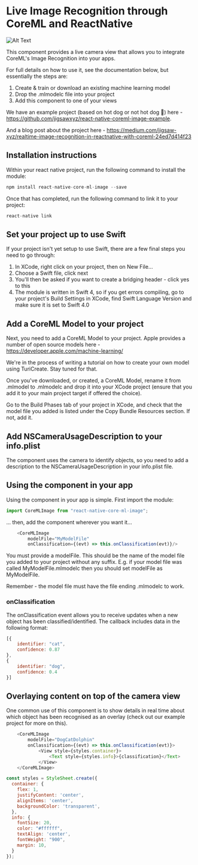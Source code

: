 # Live Image Recognition through CoreML and ReactNative

![Alt Text](https://github.com/jigsawxyz/react-native-coreml-image-example/raw/master/images/demo.gif)

This component provides a live camera view that allows you to integrate CoreML's Image Recognition into your apps.

For full details on how to use it, see the documentation below, but essentially the steps are:

1. Create & train or download an existing machine learning model
2. Drop the .mlmodelc file into your project
3. Add this component to one of your views

We have an example project (based on hot dog or not hot dog 🌭) here - https://github.com/jigsawxyz/react-native-coreml-image-example.

And a blog post about the project here - https://medium.com/jigsaw-xyz/realtime-image-recognition-in-reactnative-with-coreml-24ed7d414f23

## Installation instructions
Within your react native project, run the following command to install the module:

```javascript
npm install react-native-core-ml-image --save
```

Once that has completed, run the following command to link it to your project:

```javascript
react-native link
```

## Set your project up to use Swift
If your project isn't yet setup to use Swift, there are a few final steps you need to go through:

1. In XCode, right click on your project, then on New File...
2. Choose a Swift file, click next
3. You'll then be asked if you want to create a bridging header - click yes to this
4. The module is written in Swift 4, so if you get errors compiling, go to your project's Build Settings in XCode, find Swift Language Version and make sure it is set to Swift 4.0

## Add a CoreML Model to your project
Next, you need to add a CoreML Model to your project.
Apple provides a number of open source models here - https://developer.apple.com/machine-learning/

We're in the process of writing a tutorial on how to create your own model using TuriCreate. Stay tuned for that.

Once you've downloaded, or created, a CoreML Model, rename it from .mlmodel to .mlmodelc and drop it into your XCode project (ensure that you add it to your main project target if offered the choice).

Go to the Build Phases tab of your project in XCode, and check that the model file you added is listed under the Copy Bundle Resources section. If not, add it.

## Add NSCameraUsageDescription to your info.plist
The component uses the camera to identify objects, so you need to add a description to the NSCameraUsageDescription in your info.plist file.

## Using the component in your app
Using the component in your app is simple. First import the module:

```javascript
import CoreMLImage from "react-native-core-ml-image";
```

... then, add the component wherever you want it...

```javascript
    <CoreMLImage 
        modelFile="MyModelFile" 
        onClassification={(evt) => this.onClassification(evt)}/>
```

You must provide a modelFile. This should be the name of the model file you added to your project without any suffix. E.g. if your model file was called MyModelFile.mlmodelc then you should set modelFile as MyModelFile.

Remember - the model file must have the file ending .mlmodelc to work.

### onClassification
The onClassification event allows you to receive updates when a new object has been classified/identified. The callback includes data in the following format:

```javascript
[{
    identifier: "cat",
    confidence: 0.87
},
{
    identifier: "dog",
    confidence: 0.4
}]
```

## Overlaying content on top of the camera view
One common use of this component is to show details in real time about which object has been recognised as an overlay (check out our example project for more on this).

```javascript
    <CoreMLImage 
        modelFile="DogCatDolphin" 
        onClassification={(evt) => this.onClassification(evt)}>
            <View style={styles.container}>
                <Text style={styles.info}>{classification}</Text>
            </View>
    </CoreMLImage>
```

```javascript
const styles = StyleSheet.create({
  container: {
    flex: 1,
    justifyContent: 'center',
    alignItems: 'center',
    backgroundColor: 'transparent',
  },
  info: {
    fontSize: 20,
    color: "#ffffff",
    textAlign: 'center',
    fontWeight: "900",
    margin: 10,
  }
});
```
